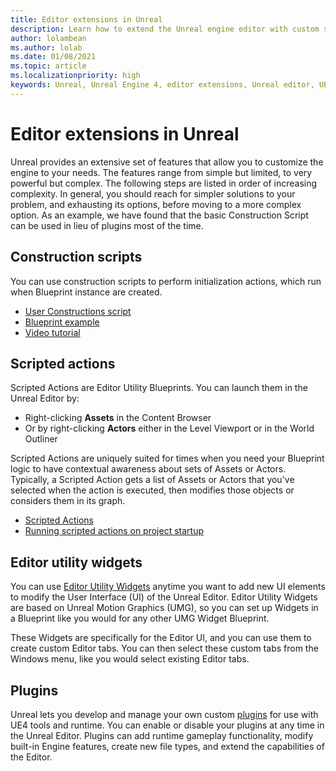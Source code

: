 ```yaml
---
title: Editor extensions in Unreal
description: Learn how to extend the Unreal engine editor with custom scripts, scripted actions, and utility widgets.
author: lolambean
ms.author: lolab
ms.date: 01/08/2021
ms.topic: article
ms.localizationpriority: high
keywords: Unreal, Unreal Engine 4, editor extensions, Unreal editor, UE4, HoloLens, HoloLens 2, mixed reality, development, documentation, guides, features, mixed reality headset, windows mixed reality headset, virtual reality headset, porting, upgrading
---
```


# Editor extensions in Unreal

Unreal provides an extensive set of features that allow you to customize the engine to your needs. The features range from simple but limited, to very powerful but complex. The following steps are listed in order of increasing complexity. In general, you should reach for simpler solutions to your problem, and exhausting its options, before moving to a more complex option. As an example, we have found that the basic Construction Script can be used in lieu of plugins most of the time. 

<!-- Also, engine modification should be a last resort, as it is not only complex, but integrating changes back into the engine for simple work-around can take a disproportionately long time. -->

## Construction scripts

You can use construction scripts to perform initialization actions, which run when Blueprint instance are created.

* [User Constructions script](https://docs.unrealengine.com/ProgrammingAndScripting/Blueprints/UserGuide/UserConstructionScript/index.html)
* [Blueprint example](https://docs.unrealengine.com/Resources/ContentExamples/Blueprints/1_4/index.html)
* [Video tutorial](https://www.youtube.com/watch?v=z1SD-d9yJmQ&ab_channel=UnrealEngine)

## Scripted actions

Scripted Actions are Editor Utility Blueprints. You can launch them in the Unreal Editor by:
* Right-clicking **Assets** in the Content Browser
* Or by right-clicking **Actors** either in the Level Viewport or in the World Outliner

Scripted Actions are uniquely suited for times when you need your Blueprint logic to have contextual awareness about sets of Assets or Actors. Typically, a Scripted Action gets a list of Assets or Actors that you've selected when the action is executed, then modifies those objects or considers them in its graph.

* [Scripted Actions](https://docs.unrealengine.com/ProductionPipelines/ScriptingAndAutomation/Blueprints/ScriptedActions/index.html)
* [Running scripted actions on project startup](https://docs.unrealengine.com/ProductionPipelines/ScriptingAndAutomation/Blueprints/StartupObjects/index.html)

## Editor utility widgets

You can use [Editor Utility Widgets](https://docs.unrealengine.com/InteractiveExperiences/UMG/UserGuide/EditorUtilityWidgets/index.html) anytime you want to add new UI elements to modify the User Interface (UI) of the Unreal Editor. Editor Utility Widgets are based on Unreal Motion Graphics (UMG), so you can set up Widgets in a Blueprint like you would for any other UMG Widget Blueprint.

These Widgets are specifically for the Editor UI, and you can use them to create custom Editor tabs. You can then select these custom tabs from the Windows menu, like you would select existing Editor tabs.

## Plugins

Unreal lets you develop and manage your own custom [plugins](https://docs.unrealengine.com/ProductionPipelines/Plugins/index.html) for use with UE4 tools and runtime. You can enable or disable your plugins at any time in the Unreal Editor. Plugins can add runtime gameplay functionality, modify built-in Engine features, create new file types, and extend the capabilities of the Editor.

<!-- ## Engine modifications -->

